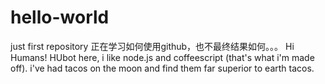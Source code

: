 # hello-world
just first repository
正在学习如何使用github，也不最终结果如何。。。
Hi Humans!
HUbot here, i like node.js and coffeescript (that's what i'm made off).
i've had tacos on the moon and find them far superior to earth tacos.
